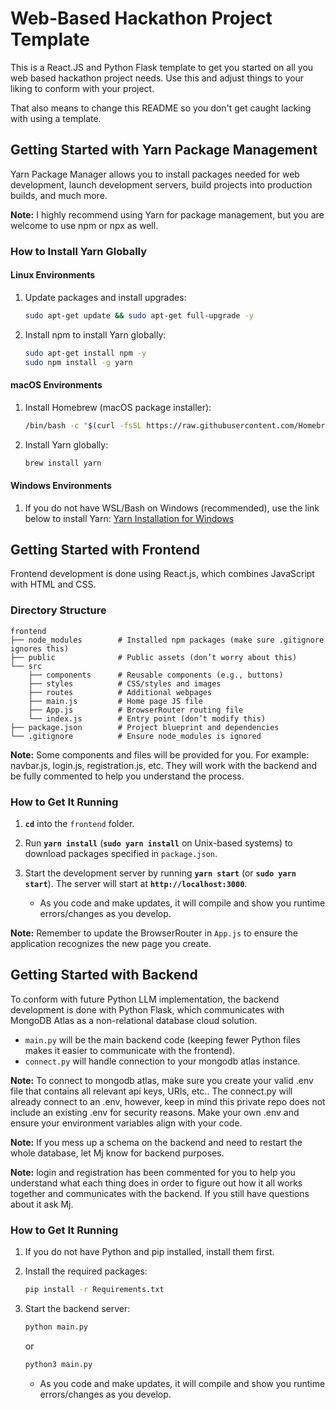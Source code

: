 # Web-Based Hackathon Project Template

This is a React.JS and Python Flask template to get you started on all you web based hackathon project needs. Use this and adjust things to your liking to conform with your project. 

That also means to change this README so you don't get caught lacking with using a template.

## Getting Started with Yarn Package Management

Yarn Package Manager allows you to install packages needed for web development, launch development servers, build projects into production builds, and much more.

**Note:** I highly recommend using Yarn for package management, but you are welcome to use npm or npx as well.

### How to Install Yarn Globally

#### Linux Environments

1. Update packages and install upgrades:
    ```bash
    sudo apt-get update && sudo apt-get full-upgrade -y
    ```
2. Install npm to install Yarn globally:
    ```bash
    sudo apt-get install npm -y
    sudo npm install -g yarn
    ```

#### macOS Environments

1. Install Homebrew (macOS package installer):
    ```bash
    /bin/bash -c "$(curl -fsSL https://raw.githubusercontent.com/Homebrew/install/HEAD/install.sh)"
    ```

2. Install Yarn globally:
    ```bash
    brew install yarn
    ```

#### Windows Environments

1. If you do not have WSL/Bash on Windows (recommended), use the link below to install Yarn:
    [Yarn Installation for Windows](https://classic.yarnpkg.com/lang/en/docs/install/#windows-stable)

## Getting Started with Frontend

Frontend development is done using React.js, which combines JavaScript with HTML and CSS.

### Directory Structure
```
frontend
├── node_modules        # Installed npm packages (make sure .gitignore ignores this)
├── public              # Public assets (don’t worry about this)
└── src
    ├── components      # Reusable components (e.g., buttons)
    ├── styles          # CSS/styles and images
    ├── routes          # Additional webpages
    ├── main.js         # Home page JS file
    ├── App.js          # BrowserRouter routing file
    └── index.js        # Entry point (don’t modify this)
├── package.json        # Project blueprint and dependencies
└── .gitignore          # Ensure node_modules is ignored
```

**Note:** Some components and files will be provided for you. For example: navbar.js, login.js, registration.js, etc. They will work with the backend and be fully commented to help you understand the process.

### How to Get It Running

1. **`cd`** into the `frontend` folder.

2. Run **`yarn install`** (**`sudo yarn install`** on Unix-based systems) to download packages specified in `package.json`.

3. Start the development server by running **`yarn start`** (or **`sudo yarn start`**). The server will start at **`http://localhost:3000`**.

    - As you code and make updates, it will compile and show you runtime errors/changes as you develop.

**Note:** Remember to update the BrowserRouter in `App.js` to ensure the application recognizes the new page you create.

## Getting Started with Backend

To conform with future Python LLM implementation, the backend development is done with Python Flask, which communicates with MongoDB Atlas as a non-relational database cloud solution.

- `main.py` will be the main backend code (keeping fewer Python files makes it easier to communicate with the frontend).
- `connect.py` will handle connection to your mongodb atlas instance.

**Note:** To connect to mongodb atlas, make sure you create your valid .env file that contains all relevant api keys, URIs, etc.. The connect.py will already connect to an .env, however, keep in mind this private repo does not include an existing .env for security reasons. Make your own .env and ensure your environment variables align with your code.

**Note:** If you mess up a schema on the backend and need to restart the whole database, let Mj know for backend purposes.

**Note:** login and registration has been commented for you to help you understand what each thing does in order to figure out how it all works together and communicates with the backend. If you still have questions about it ask Mj.

### How to Get It Running

1. If you do not have Python and pip installed, install them first.

2. Install the required packages:
    ```bash
    pip install -r Requirements.txt
    ```

3. Start the backend server:
    ```bash
    python main.py
    ```
    or
    ```bash
    python3 main.py
    ```
   - As you code and make updates, it will compile and show you runtime errors/changes as you develop.